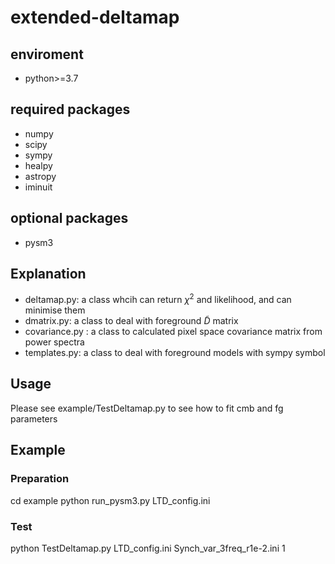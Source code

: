 # extended-deltamap

## enviroment
- python>=3.7

## required packages
- numpy
- scipy 
- sympy
- healpy
- astropy
- iminuit

## optional packages
- pysm3

## Explanation
- deltamap.py: a class whcih can return $\chi^2$ and likelihood, and can minimise them
- dmatrix.py: a class to deal with foreground $\tilde{D}$ matrix
- covariance.py : a class to calculated pixel space covariance matrix from power spectra
- templates.py: a class to deal with foreground models with sympy symbol

## Usage
Please see example/TestDeltamap.py to see how to fit cmb and fg parameters
## Example
### Preparation
cd example
python run_pysm3.py LTD_config.ini
### Test
python TestDeltamap.py LTD_config.ini Synch_var_3freq_r1e-2.ini 1


